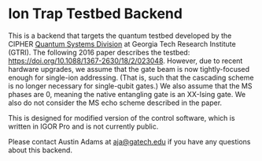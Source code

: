 Ion Trap Testbed Backend
========================

This is a backend that targets the quantum testbed developed by the CIPHER
[Quantum Systems Division][1] at Georgia Tech Research Institute (GTRI). The
following 2016 paper describes the testbed:
https://doi.org/10.1088/1367-2630/18/2/023048. However, due to recent hardware
upgrades, we assume that the gate beam is now tightly-focused enough for
single-ion addressing. (That is, such that the cascading scheme is no longer
necessary for single-qubit gates.) We also assume that the MS phases are 0,
meaning the native entangling gate is an XX-Ising gate. We also do not consider
the MS echo scheme described in the paper.

This is designed for modified version of the control software, which is written
in IGOR Pro and is not currently public.

Please contact Austin Adams at <aja@gatech.edu> if you have any questions about
this backend.

[1]: https://www.gtri.gatech.edu/focus-areas/quantum-computing-sensing
